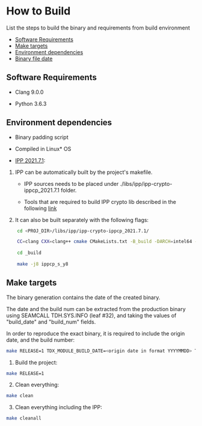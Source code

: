# How to Build
List the steps to build the binary and requirements from build environment

- [Software Requirements](#software-requirements)
- [Make targets](#make-targets)
- [Environment dependencies](#environment-dependencies)
- [Binary file date](#binary-file-date)


## Software Requirements
-	Clang 9.0.0


-	Python 3.6.3


## Environment dependencies

-	Binary padding script 


- Compiled in Linux* OS


-	[IPP 2021.7.1](https://github.com/intel/ipp-crypto/releases/tag/ippcp_2021.7.1):

  1) IPP can be automatically built by the project's makefile.

     - IPP sources needs to be placed under ./libs/ipp/ipp-crypto-ippcp_2021.7.1 folder.

     - Tools that are required to build IPP crypto lib described in the following [link](https://github.com/intel/ipp-crypto/blob/ippcp_2021.7.1/BUILD.md)

  2) It can also be built separately with the following flags:
    
```bash
	cd <PROJ_DIR>/libs/ipp/ipp-crypto-ippcp_2021.7.1/

	CC=clang CXX=clang++ cmake CMakeLists.txt -B_build -DARCH=intel64 -DMERGED_BLD:BOOL=off -DPLATFORM_LIST="y8" -DIPPCP_CUSTOM_BUILD="IPPCP_AES_ON;IPPCP_CLMUL_ON;IPPCP_VAES_ON;IPPCP_VCLMUL_ON";
	
	cd _build
	
	make -j8 ippcp_s_y8
```


## Make targets
The binary generation contains the date of the created binary.

The date and the build num can be extracted from the production binary using SEAMCALL TDH.SYS.INFO (leaf #32), and taking the values of "build\_date" and "build_num" fields.

In order to reproduce the exact binary, it is required to include the origin date, and the build number:

```bash
make RELEASE=1 TDX_MODULE_BUILD_DATE=<origin date in format YYYYMMDD> TDX_MODULE_BUILD_NUM=<build number>
```

1) Build the project: 

```bash
make RELEASE=1
```
	
2) Clean everything:
 
```bash
make clean
```

3) Clean everything including the IPP:
 
```bash
make cleanall
```
